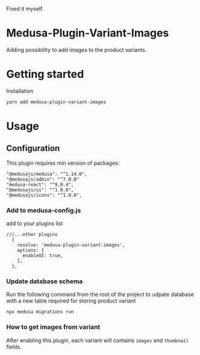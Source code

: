 Fixed it myself.
# Medusa-Plugin-Variant-Images

Adding possibility to add images to the product variants.

# Getting started

Installation

```bash
yarn add medusa-plugin-variant-images
```

# Usage

## Configuration

This plugin requires min version of packages:

```
"@medusajs/medusa": "^1.14.0",
"@medusajs/admin": "^7.0.0"
"medusa-react": "^9.0.4",
"@medusajs/ui": "^1.0.0",
"@medusajs/icons": "^1.0.0",
```

### Add to medusa-config.js

add to your plugins list

```
///...other plugins
  {
    resolve: 'medusa-plugin-variant-images',
    options: {
      enableUI: true,
    },
  },

```

### Update database schema

Run the following command from the root of the project to udpate database with a new table required for storing product variant

```
npx medusa migrations run
```

### How to get images from variant

After enabling this plugin, each variant will contains `images` and `thumbnail` fields.
